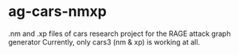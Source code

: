 # ag-cars-nmxp
.nm and .xp files of cars research project for the RAGE attack graph generator
Currently, only cars3 (nm & xp) is working at all.
